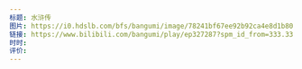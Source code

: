 ```yaml
---
标题: 水浒传
图片: https://i0.hdslb.com/bfs/bangumi/image/78241bf67ee92b92ca4e8d1b8006b939f602aad6.jpg@330w_442h.webp
链接: https://www.bilibili.com/bangumi/play/ep327287?spm_id_from=333.337.0.0&from_spmid=666.25.episode.0
时时: 
评价:
---
```


